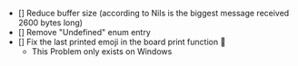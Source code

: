 - [] Reduce buffer size (according to Nils is the biggest message received 2600 bytes long)
- [] Remove "Undefined" enum entry
- [] Fix the last printed emoji in the board print function 🏁
  - This Problem only exists on Windows
